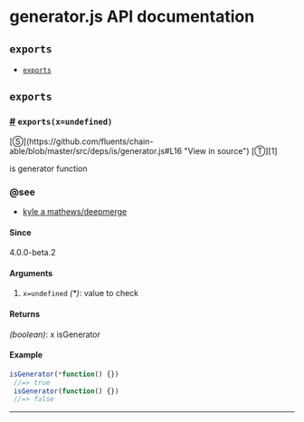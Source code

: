 # generator.js API documentation

<!-- div class="toc-container" -->

<!-- div -->

## `exports`
* <a href="#exports">`exports`</a>

<!-- /div -->

<!-- /div -->

<!-- div class="doc-container" -->

<!-- div -->

## `exports`

<!-- div -->

<h3 id="exports"><a href="#exports">#</a>&nbsp;<code>exports(x=undefined)</code></h3>
[&#x24C8;](https://github.com/fluents/chain-able/blob/master/src/deps/is/generator.js#L16 "View in source") [&#x24C9;][1]

is generator function


### @see 

* <a href="https://github.com/KyleAMathews/deepmerge">kyle a mathews/deepmerge</a>
#### Since
4.0.0-beta.2

#### Arguments
1. `x=undefined` *(&#42;)*: value to check

#### Returns
*(boolean)*: x isGenerator

#### Example
```js
isGenerator(*function() {})
 //=> true
 isGenerator(function() {})
 //=> false
```
---

<!-- /div -->

<!-- /div -->

<!-- /div -->

 [1]: #exports "Jump back to the TOC."
